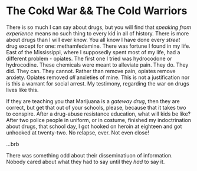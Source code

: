 # The Cokd War && The Cold Warriors

There is so much I can say about drugs, but you will find that _speaking from experience_ means no such thing to every kid in all of history. There is more about drugs than I will ever know. You all know I have done every _street_ drug except for one: methamfedamine. There was fortune I found in my life. East of the Mississippi, where I supposedly spent most of my life, had a different problem - opiates. The first one I tried was hydrocodone or hydrocodine. These chemicals were meant to alleviate pain. They do. They did. They can. They cannot. Rather than remove pain, opiates remove anxiety. Opiates removed _all_ anxieties of mine. This is not a justification nor is this a warrant for social arrest. My testimony, regarding the war on drugs lives like this.

If they are teaching you that Marijuana is a _gateway drug_, then they are correct, but get that out of your schools, please, because that it takes two to conspire. After a drug-abuse resistance education, what will kids be like? After two police people in uniform, or in costume, finished my indoctrination about drugs, that school day, I got hooked on heroin at eighteen and got unhooked at twenty-two. No relapse, ever. Not even close!

...brb













There was something odd about their disseminatiuon of information. Nobody cared about what they had to say until they _had_ to say it. 